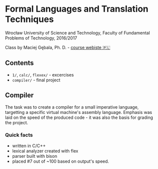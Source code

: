 # Formal Languages and Translation Techniques
Wrocław University of Science and Technology, Faculty of Fundamental Problems of Technology, 2016/2017

Class by Maciej Gębala, Ph. D. - [course webiste 🇵🇱](http://ki.pwr.edu.pl/gebala/dyd/jftt2016.html)

## Contents
* `1/`, `calc/`, `flexex/` - excercises
* `compiler/` - final project

## Compiler

The task was to create a compiler for a small imperative language, targetting a specific virtual machine's assembly language.
Emphasis was laid on the speed of the produced code - it was also the basis for grading the project.

### Quick facts
* written in C/C++
* lexical analyzer created with flex
* parser built with bison
* placed #7 out of ~100 based on output's speed.


